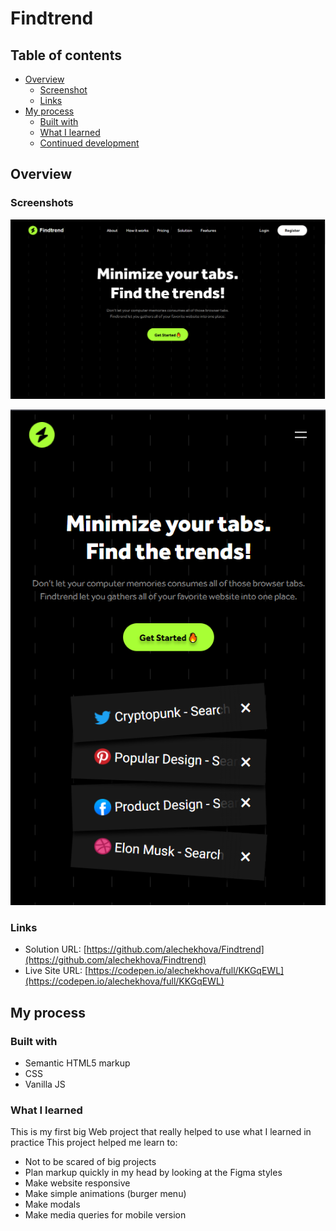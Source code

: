 # Findtrend

## Table of contents

- [Overview](#overview)
  - [Screenshot](#links)
  - [Links](#links)
- [My process](#my-process)
  - [Built with](#built-with)
  - [What I learned](#what-i-learned)
  - [Continued development](#continued-development)

## Overview

### Screenshots

![](./images/DesktopSreenshot.PNG)

![](./images/MobileScreenshot.PNG)

### Links

- Solution URL: [https://github.com/alechekhova/Findtrend](https://github.com/alechekhova/Findtrend)
- Live Site URL: [https://codepen.io/alechekhova/full/KKGqEWL](https://codepen.io/alechekhova/full/KKGqEWL)

## My process

### Built with

- Semantic HTML5 markup
- CSS
- Vanilla JS

### What I learned

This is my first big Web project that really helped to use what I learned in practice
This project helped me learn to:
- Not to be scared of big projects
- Plan markup quickly in my head by looking at the Figma styles
- Make website responsive
- Make simple animations (burger menu)
- Make modals
- Make media queries for mobile version


